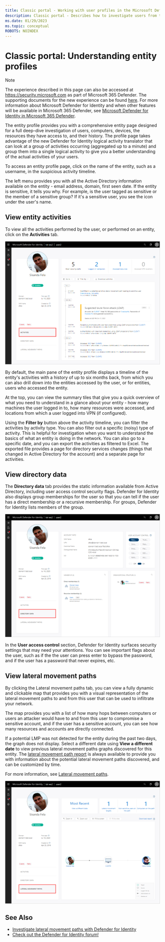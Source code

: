 ```yaml
---
title: Classic portal - Working with user profiles in the Microsoft Defender for Identity portal
description: Classic portal - Describes how to investigate users from the user profiles screen in the Microsoft Defender for Identity portal
ms.date: 01/29/2023
ms.topic: conceptual
ROBOTS: NOINDEX
---
```


# Classic portal: Understanding entity profiles

> [!NOTE]
> The experience described in this page can also be accessed at <https://security.microsoft.com> as part of Microsoft 365 Defender. The supporting documents for the new experience can be found [here](/microsoft-365/security/defender/investigate-users). For more information about Microsoft Defender for Identity and when other features will be available in Microsoft 365 Defender, see [Microsoft Defender for Identity in Microsoft 365 Defender](/microsoft-365/security/defender/microsoft-365-security-center-mdi).

The entity profile provides you with a comprehensive entity page designed for a full deep-dive investigation of users, computers, devices, the resources they have access to, and their history. The profile page takes advantage of the new Defender for Identity logical activity translator that can look at a group of activities occurring (aggregated up to a minute) and group them into a single logical activity to give you a better understanding of the actual activities of your users.

To access an entity profile page, click on the name of the entity, such as a username, in the suspicious activity timeline.

The left menu provides you with all the Active Directory information available on the entity - email address, domain, first seen date. If the entity is sensitive, it tells you why. For example, is the user tagged as sensitive or the member of a sensitive group?
If it's a sensitive user, you see the icon under the user's name.

## View entity activities

To view all the activities performed by the user, or performed on an entity, click on the **Activities** tab.

 ![user profile activities.](media/user-profile-activities.png)

By default, the main pane of the entity profile displays a timeline of the entity's activities with a history of up to six months back, from which you can also drill down into the entities accessed by the user, or for entities, users who accessed the entity.

At the top, you can view the summary tiles that give you a quick overview of what you need to understand in a glance about your entity - how many machines the user logged in to, how many resources were accessed, and locations from which a user logged into VPN (if configured).

Using the **Filter by** button above the activity timeline, you can filter the activities by activity type. You can also filter out a specific (noisy) type of activity. This is helpful for investigation when you want to understand the basics of what an entity is doing in the network. You can also go to a specific date, and you can export the activities as filtered to Excel. The exported file provides a page for directory services changes (things that changed in Active Directory for the account) and a separate page for activities.

## View directory data

The **Directory data** tab provides the static information available from Active Directory, including user access control security flags. Defender for Identity also displays group memberships for the user so that you can tell if the user has a direct membership or a recursive membership. For groups, Defender for Identity lists members of the group.

![user profile directory data.](media/user-profile-dir-data.png)

In the **User access control** section, Defender for Identity surfaces security settings that may need your attentions. You can see important flags about the user, such as if the the user can press enter to bypass the password, and if the user has a password that never expires, etc.

## View lateral movement paths

By clicking the Lateral movement paths tab, you can view a fully dynamic and clickable map that provides you with a visual representation of the lateral movement paths to and from this user that can be used to infiltrate your network.

The map provides you with a list of how many hops between computers or users an attacker would have to and from this user to compromise a sensitive account, and if the user has a sensitive account, you can see how many resources and accounts are directly connected.

If a potential LMP was not detected for the entity during the past two days, the graph does not display. Select a different date using **View a different date** to view previous lateral movement paths graphs discovered for this entity. The [lateral movement path report](/defender-for-identity/classic-reports) is always available to provide you with information about the potential lateral movement paths discovered, and can be customized by time.

For more information, see [Lateral movement paths](/defender-for-identity/understand-lateral-movement-paths).

 ![user profile lateral movement paths.](media/user-profile-lateral-movement-paths.png)

## See Also

- [Investigate lateral movement paths with Defender for Identity](/defender-for-identity/classic-use-case-lateral-movement-path)
- [Check out the Defender for Identity forum!](<https://aka.ms/MDIcommunity>)
